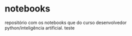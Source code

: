 # notebooks
repositório com os notebooks que do curso desenvolvedor python/inteligência artificial. teste
